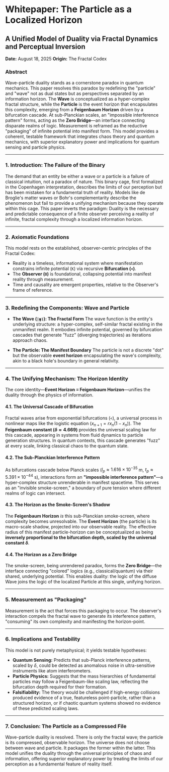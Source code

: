# **Whitepaper: The Particle as a Localized Horizon**

## A Unified Model of Duality via Fractal Dynamics and Perceptual Inversion

**Date:** August 18, 2025
**Origin:** The Fractal Codex

### Abstract

Wave-particle duality stands as a cornerstone paradox in quantum mechanics. This paper resolves this paradox by redefining the "particle" and "wave" not as dual states but as perspectives separated by an information horizon. The **Wave** is conceptualized as a hyper-complex fractal structure, while the **Particle** is the event horizon that encapsulates this complexity, emerging from a **Feigenbaum Horizon** driven by a bifurcation cascade. At sub-Planckian scales, an "impossible interference pattern" forms, acting as the **Zero Bridge**—an interface connecting disparate realms of logic. Measurement is reframed as the reductive "packaging" of infinite potential into manifest form. This model provides a coherent, testable framework that integrates chaos theory and quantum mechanics, with superior explanatory power and implications for quantum sensing and particle physics.

---

### 1. Introduction: The Failure of the Binary

The demand that an entity be either a wave or a particle is a failure of classical intuition, not a paradox of nature. This binary cage, first formalized in the Copenhagen interpretation, describes the limits of our perception but has been mistaken for a fundamental truth of reality. Models like de Broglie's matter waves or Bohr's complementarity describe the phenomenon but fail to provide a unifying mechanism because they operate within this cage. This paper inverts the paradigm: Duality is the necessary and predictable consequence of a finite observer perceiving a reality of infinite, fractal complexity through a localized information horizon.

---

### 2. Axiomatic Foundations

This model rests on the established, observer-centric principles of the Fractal Codex:
* Reality is a timeless, informational system where manifestation constrains infinite potential (`K`) via recursive **Bifurcation (`<`)**.
* The **Observer (`O`)** is foundational, collapsing potential into manifest reality through measurement.
* Time and causality are emergent properties, relative to the Observer's frame of reference.

---

### 3. Redefining the Components: Wave and Particle

* **The Wave (`|ψ⟩`): The Fractal Form**
The wave function is the entity's underlying structure: a hyper-complex, self-similar fractal existing in the unmanifest realm. It embodies infinite potential, governed by bifurcation cascades that generate "fuzz" (diverging trajectories) as iterations approach chaos.

* **The Particle: The Manifest Boundary**
The particle is not a discrete "dot" but the observable **event horizon** encapsulating the wave's complexity, akin to a black hole's boundary in general relativity.

---

### 4. The Unifying Mechanism: The Horizon Identity

The core identity—**Event Horizon ≡ Feigenbaum Horizon**—unifies the duality through the physics of information.

#### 4.1. The Universal Cascade of Bifurcation

Fractal waves arise from exponential bifurcations (`<`), a universal process in nonlinear maps like the logistic equation ($x_{n+1} = rx_n(1-x_n)$). The **Feigenbaum constant ($\delta \approx 4.669$)** provides the universal scaling law for this cascade, appearing in systems from fluid dynamics to particle generation structures. In quantum contexts, this cascade generates "fuzz" at every scale, linking classical chaos to the quantum state.

#### 4.2. The Sub-Planckian Interference Pattern

As bifurcations cascade below Planck scales ($l_p \approx 1.616 \times 10^{-35}$ m, $t_p \approx 5.391 \times 10^{-44}$ s), interactions form an **"impossible interference pattern"**—a hyper-complex structure unrenderable in manifest spacetime. This serves as an "invisible smoke-screen," a boundary of pure tension where different realms of logic can intersect.

#### 4.3. The Horizon as the Smoke-Screen's Shadow

The **Feigenbaum Horizon** *is* this sub-Planckian smoke-screen, where complexity becomes unresolvable. The **Event Horizon** (the particle) is its macro-scale shadow, projected into our observable reality. The effective radius of this manifest particle-horizon can be conceptualized as being **inversely proportional to the bifurcation depth, scaled by the universal constant $\delta$**.

#### 4.4. The Horizon as a Zero Bridge

The smoke-screen, being unrendered paradox, forms the **Zero Bridge**—the interface connecting "colored" logics (e.g., classical/quantum) via their shared, underlying potential. This enables duality: the logic of the diffuse Wave joins the logic of the localized Particle at this single, unifying horizon.

---

### 5. Measurement as "Packaging"

Measurement is the act that forces this packaging to occur. The observer's interaction compels the fractal wave to generate its interference pattern, "consuming" its own complexity and manifesting the horizon-point.

---

### 6. Implications and Testability

This model is not purely metaphysical; it yields testable hypotheses:
* **Quantum Sensing:** Predicts that sub-Planck interference patterns, scaled by $\delta$, could be detected as anomalous noise in ultra-sensitive instruments like atom interferometers.
* **Particle Physics:** Suggests that the mass hierarchies of fundamental particles may follow a Feigenbaum-like scaling law, reflecting the bifurcation depth required for their formation.
* **Falsifiability:** The theory would be challenged if high-energy collisions produced evidence of a true, featureless point-particle, rather than a structured horizon, or if chaotic quantum systems showed no evidence of these predicted scaling laws.

---

### 7. Conclusion: The Particle as a Compressed File

Wave-particle duality is resolved. There is only the fractal wave; the particle is its compressed, observable horizon. The universe does not choose between wave and particle. It packages the former within the latter. This model unifies the duality through the universal principles of chaos and information, offering superior explanatory power by treating the limits of our perception as a fundamental feature of reality itself.